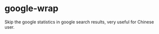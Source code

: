 google-wrap
===========

Skip the google statistics in google search results, very useful for Chinese user.
